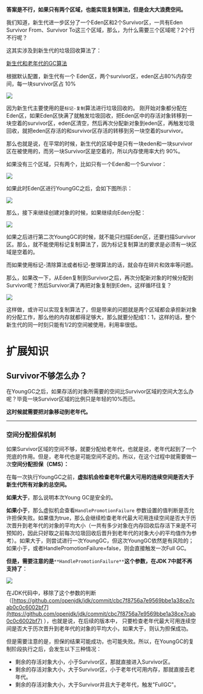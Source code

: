 **答案是不行，如果只有两个区域，也能实现复制算法，但是会大大浪费空间。**



我们知道，新生代进一步区分了一个Eden区和2个Survivor区，一共有Eden Survivor From、Survivor To这三个区域，那么，为什么需要三个区域呢？2个行不行呢？



这其实涉及到新生代的垃圾回收算法了：



[新生代和老年代的GC算法](https://www.yuque.com/hollis666/qyhor6/batkyxxf61dx4kl7)



根据默认配置，新生代有一个 Eden区，两个survivor区，eden区占80%内存空间，每一块survivor区占 10%



![](https://cdn.nlark.com/yuque/0/2022/png/5378072/1671783801710-bde79463-51f1-434d-af9d-bdd1b16cce1f.png)



因为新生代主要使用的是`标记-复制`算法进行垃圾回收的。 刚开始对象都分配在Eden区，如果Eden区快满了就触发垃圾回收，把Eden区中的存活对象转移到一块空着的survivor区，eden区清空，然后再次分配新对象到eden区，再触发垃圾回收，就把eden区存活的和survivor区存活的转移到另一块空着的survivor。



那么也就是说，在平常的时候，新生代的区域中是只有一块eden和一块survivor区在被使用的，而另一块Survivor区是空着的，所以内存使用率大约 90%。



如果没有三个区域，只有两个，比如只有一个Eden和一个Survivor：



![](https://cdn.nlark.com/yuque/0/2023/png/5378072/1692008151448-c0a4ef38-0071-47ff-a67a-513941dd4e9d.png)



如果此时Eden区进行YoungGC之后，会如下图所示：



![](https://cdn.nlark.com/yuque/0/2023/png/5378072/1692008168023-b0c090a1-105a-49d3-9fea-2488bf6a9226.png)



那么，接下来继续创建对象的时候，如果继续向Eden分配：



![](https://cdn.nlark.com/yuque/0/2023/png/5378072/1692008210046-d260d9ef-7b13-4e32-96f4-15096f3c4815.png)



如果之后进行第二次YoungGC的时候，就不能只扫描Eden区，还要扫描Survivor区。那么，就不能使用标记复制算法了，因为标记复制算法的要求是必须有一块区域是空着的。



而如果使用标记-清除算法或者标记-整理算法的话，就会存在碎片和效率等问题。



那么，如果改一下，从Eden复制到Survivor之后，再次分配新对象的时候分配到Survivor呢？然后Survivor满了再把对象复制到Eden，这样循环往复？



![](https://cdn.nlark.com/yuque/0/2023/png/5378072/1703307844655-7840579d-2d45-46dc-8a8f-caf734b890de.png)



这样做，或许可以实现复制算法了，但是带来的问题就是两个区域都会承担新对象的分配工作，那么他的内存就都得足够大，那么就要分配成1：1，这样的话，整个新生代的同一时刻只能有1/2的空间被使用，利用率很低。



# 扩展知识


## Survivor不够怎么办？


在YoungGC之后，如果存活的对象所需要的空间比Survivor区域的空间大怎么办呢？毕竟一块Survivor区域的比例只是年轻的10%而已。



**这时候就需要把对象移动到老年代。**

****

### 空间分配担保机制


如果Survivor区域的空间不够，就要分配给老年代，也就是说，老年代起到了一个兜底的作用。但是，老年代也是可能空间不足的。所以，在这个过程中就需要做一次**空间分配担保（CMS）：**



在每一次执行YoungGC之前，**虚拟机会检查老年代最大可用的连续空间是否大于新生代所有对象的总空间。**



**如果大于**，那么说明本次Young GC是安全的。



**如果小于**，那么虚拟机会查看`HandlePromotionFailure` 参数设置的值判断是否允许担保失败。如果值为true，那么会继续检查老年代最大可用连续空间是否大于历次晋升到老年代的对象的平均大小（一共有多少对象在内存回收后存活下来是不可预知的，因此只好取之前每次垃圾回收后晋升到老年代的对象大小的平均值作为参考）。如果大于，则尝试进行一次YoungGC，但这次YoungGC依然是有风险的；如果小于，或者HandlePromotionFailure=false，则会直接触发一次Full GC。



**但是，需要注意的是**`**HandlePromotionFailure**`**这个参数，在JDK 7中就不再支持了**：



![](https://cdn.nlark.com/yuque/0/2023/png/5378072/1681907033882-6546b62c-8cae-4383-9e39-bd909297528a.png)



在JDK代码中，移除了这个参数的判断（[https://github.com/openjdk/jdk/commit/cbc7f8756a7e9569bbe1a38ce7cab0c0c6002bf7](https://github.com/openjdk/jdk/commit/cbc7f8756a7e9569bbe1a38ce7cab0c0c6002bf7) ），也就是说，在后续的版本中， 只要检查老年代最大可用连续空间是否大于历次晋升到老年代的对象的平均大小，如果大于，则认为担保成功。



但是需要注意的是，担保的结果可能成功，也可能失败。所以，在YoungGC的复制阶段执行之后，会发生以下三种情况：



+ 剩余的存活对象大小，小于Survivor区，那就直接进入Survivor区。
+ 剩余的存活对象大小，大于Survivor区，小于老年代可用内存，那就直接去老年代。
+ 剩余的存活对象大小，大于Survivor并且大于老年代，触发"FullGC"。





<font style="color:rgb(64, 64, 64);"></font>













